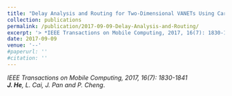 ```yaml
---
title: "Delay Analysis and Routing for Two-Dimensional VANETs Using Carry-and-Forward Mechanism"
collection: publications
permalink: /publication/2017-09-09-Delay-Analysis-and-Routing/
excerpt: '> *IEEE Transactions on Mobile Computing, 2017, 16(7): 1830-1841*<br>***J. He**, L. Cai, J. Pan and P. Cheng*.'
date: 2017-09-09
venue: '--'
#paperurl: ''
#citation: ''
---
```

*IEEE Transactions on Mobile Computing, 2017, 16(7): 1830-1841*  
***J. He**, L. Cai, J. Pan and P. Cheng*.